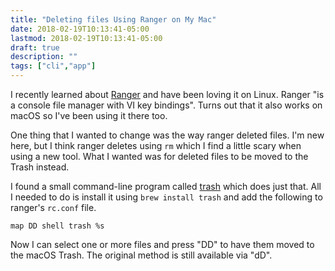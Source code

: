 ```yaml
---
title: "Deleting files Using Ranger on My Mac"
date: 2018-02-19T10:13:41-05:00
lastmod: 2018-02-19T10:13:41-05:00
draft: true
description: ""
tags: ["cli","app"]
---
```


I recently learned about [Ranger](https://github.com/ranger/ranger) and have been loving it on Linux. Ranger "is a console file manager with VI key bindings". Turns out that it also works on macOS so I've been using it there too.

One thing that I wanted to change was the way ranger deleted files. I'm new here, but I think ranger deletes using `rm` which I find a little scary when using a new tool. What I wanted was for deleted files to be moved to the Trash instead.

I found a small command-line program called [trash](https://github.com/ali-rantakari/trash) which does just that. All I needed to do is install it using `brew install trash` and add the following to ranger's `rc.conf` file.

`map DD shell trash %s`

Now I can select one or more files and press "DD" to have them moved to the macOS Trash. The original method is still available via "dD".
